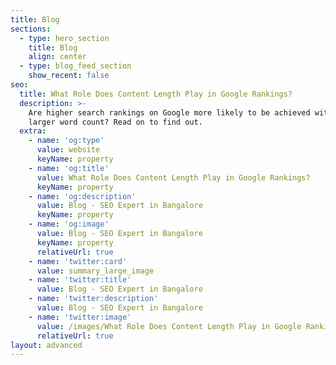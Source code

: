 ```yaml
---
title: Blog
sections:
  - type: hero_section
    title: Blog
    align: center
  - type: blog_feed_section
    show_recent: false
seo:
  title: What Role Does Content Length Play in Google Rankings?
  description: >-
    Are higher search rankings on Google more likely to be achieved with a
    larger word count? Read on to find out.
  extra:
    - name: 'og:type'
      value: website
      keyName: property
    - name: 'og:title'
      value: What Role Does Content Length Play in Google Rankings?
      keyName: property
    - name: 'og:description'
      value: Blog - SEO Expert in Bangalore
      keyName: property
    - name: 'og:image'
      value: Blog - SEO Expert in Bangalore
      keyName: property
      relativeUrl: true
    - name: 'twitter:card'
      value: summary_large_image
    - name: 'twitter:title'
      value: Blog - SEO Expert in Bangalore
    - name: 'twitter:description'
      value: Blog - SEO Expert in Bangalore
    - name: 'twitter:image'
      value: /images/What Role Does Content Length Play in Google Rankings (1).jpg
      relativeUrl: true
layout: advanced
---
```

